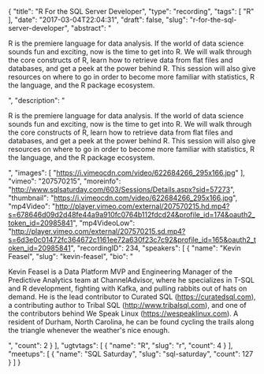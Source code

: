 {
  "title": "R For the SQL Server Developer",
  "type": "recording",
  "tags": [
    "R"
  ],
  "date": "2017-03-04T22:04:31",
  "draft": false,
  "slug": "r-for-the-sql-server-developer",
  "abstract": "<p>R is the premiere language for data analysis.  If the world of data science sounds fun and exciting, now is the time to get into R.  We will walk through the core constructs of R, learn how to retrieve data from flat files and databases, and get a peek at the power behind R.  This session will also give resources on where to go in order to become more familiar with statistics, R the language, and the R package ecosystem.</p>",
  "description": "<p>R is the premiere language for data analysis.  If the world of data science sounds fun and exciting, now is the time to get into R.  We will walk through the core constructs of R, learn how to retrieve data from flat files and databases, and get a peek at the power behind R.  This session will also give resources on where to go in order to become more familiar with statistics, R the language, and the R package ecosystem.</p>",
  "images": [
    "https://i.vimeocdn.com/video/622684266_295x166.jpg"
  ],
  "vimeo": "207570215",
  "moreinfo": "http://www.sqlsaturday.com/603/Sessions/Details.aspx?sid=57273",
  "thumbnail": "https://i.vimeocdn.com/video/622684266_295x166.jpg",
  "mp4Video": "http://player.vimeo.com/external/207570215.hd.mp4?s=678646d09d2d48fe44a9a910fc0764b112fdcd24&profile_id=174&oauth2_token_id=20985841",
  "mp4VideoLow": "http://player.vimeo.com/external/207570215.sd.mp4?s=6d3e0c01472fc364672c1161ee72a630f23c7c92&profile_id=165&oauth2_token_id=20985841",
  "recordingID": 234,
  "speakers": [
    {
      "name": "Kevin Feasel",
      "slug": "kevin-feasel",
      "bio": "<p>Kevin Feasel is a Data Platform MVP and Engineering Manager of the Predictive Analytics team at ChannelAdvisor, where he specializes in T-SQL and R development, fighting with Kafka, and pulling rabbits out of hats on demand. He is the lead contributor to Curated SQL (https://curatedsql.com), a contributing author to Tribal SQL (http://www.tribalsql.com), and one of the contributors behind We Speak Linux (https://wespeaklinux.com). A resident of Durham, North Carolina, he can be found cycling the trails along the triangle whenever the weather's nice enough.</p>",
      "count": 2
    }
  ],
  "ugtvtags": [
    {
      "name": "R",
      "slug": "r",
      "count": 4
    }
  ],
  "meetups": [
    {
      "name": "SQL Saturday",
      "slug": "sql-saturday",
      "count": 127
    }
  ]
}